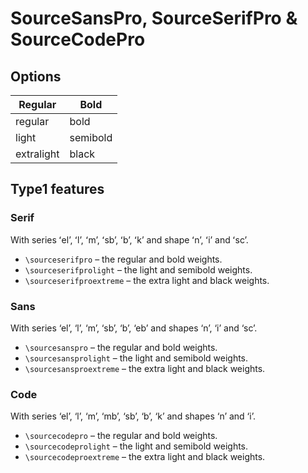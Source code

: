 # SourceSansPro, SourceSerifPro & SourceCodePro


## Options

| Regular    | Bold     |
| ---------- | -------- |
| regular    | bold     |
| light      | semibold |
| extralight | black    |


## Type1 features

### Serif
With series ʻelʼ, ʻlʼ, ʻmʼ, ʻsbʼ, ʻbʼ, ʻkʼ and shape ʻnʼ, ʻiʼ and ʻscʼ.

- `\sourceserifpro` – the regular and bold weights.
- `\sourceserifprolight` – the light and semibold weights.
- `\sourceserifproextreme` – the extra light and black weights.

### Sans
With series ‘el’, ‘l’, ‘m’, ‘sb’, ‘b’, ‘eb’ and shapes ‘n’, ‘i’ and ‘sc’.

- `\sourcesanspro` – the regular and bold weights.
- `\sourcesansprolight` – the light and semibold weights.
- `\sourcesansproextreme` – the extra light and black weights.

### Code
With series ‘el’, ‘l’, ‘m’, ‘mb’, ‘sb’, ‘b’, ‘k’ and shapes ‘n’ and ‘i’.

- `\sourcecodepro` – the regular and bold weights.
- `\sourcecodeprolight` – the light and semibold weights.
- `\sourcecodeproextreme` – the extra light and black weights.
